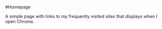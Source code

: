 #Homepage

A simple page with links to my frequently visited sites that displays when I open Chrome.
